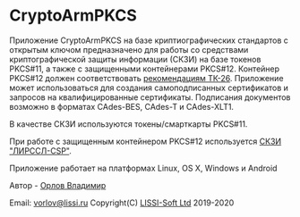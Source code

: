 # CryptoArmPKCS
Приложение CryptoArmPKCS на базе криптиографических стандартов с открытым 
ключом предназначено для работы со средствами криптографической защиты 
информации (СКЗИ) на базе токенов PKCS#11, а также с защищенными контейнерами PKCS#12. 
Контейнер PKCS#12 должен соответствовать [рекомендациям ТК-26](https://tc26.ru/standard/rs/%D0%A0%2050.1.112-2016.pdf).
Приложение может использоваться для создания самоподписанных сертификатов 
и запросов на квалифицированные сертификаты. 
Подписания документов возможно в форматах CAdes-BES, CAdes-T и 
CAdes-XLT1.

В качестве СКЗИ используются токены/смарткарты PKCS#11.

При работе с защищенным контейнером PKCS#12 используется [СКЗИ "ЛИРССЛ-CSP"](http://soft.lissi.ru/ls_product/skzi/skzi_lirssl_csp/).

Приложение работает на платформах Linux, OS X, Windows и Android

Автор - [Орлов Владимир](http://museum.lissi-crypto.ru/)

Email: vorlov@lissi.ru
Copyright(C) [LISSI-Soft Ltd](http://soft.lissi.ru) 2019-2020
